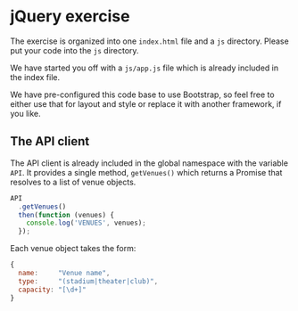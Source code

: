 # jQuery exercise

The exercise is organized into one `index.html` file and a `js` directory.
Please put your code into the `js` directory.

We have started you off with a `js/app.js` file which is already included in
the index file.

We have pre-configured this code base to use Bootstrap, so feel free to either
use that for layout and style or replace it with another framework, if you like.

## The API client

The API client is already included in the global namespace with the variable
`API`.  It provides a single method, `getVenues()` which returns a Promise that
resolves to a list of venue objects.

```javascript
API
  .getVenues()
  then(function (venues) {
    console.log('VENUES', venues);
  });
```

Each venue object takes the form:
```javascript
{
  name:     "Venue name",
  type:     "(stadium|theater|club)",
  capacity: "[\d+]"
}
```

